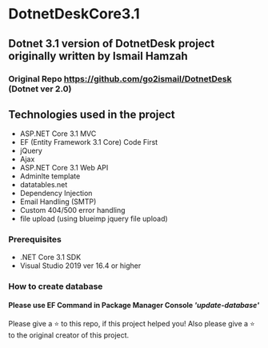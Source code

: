 # DotnetDeskCore3.1

## Dotnet 3.1 version of DotnetDesk project originally written by Ismail Hamzah

### Original Repo https://github.com/go2ismail/DotnetDesk (Dotnet ver 2.0)

## Technologies used in the project

- ASP.NET Core 3.1 MVC
- EF (Entity Framework 3.1 Core) Code First
- jQuery
- Ajax
- ASP.NET Core 3.1 Web API
- Adminlte template
- datatables.net
- Dependency Injection
- Email Handling (SMTP)
- Custom 404/500 error handling
- file upload (using blueimp jquery file upload)

### Prerequisites 
- .NET Core 3.1 SDK
- Visual Studio 2019 ver 16.4 or higher

### How to create database
#### Please use EF Command in Package Manager Console *__'update-database'__*


Please give a ⭐️ to this repo, if this project helped you! Also please give a ⭐️ to the original creator of this project. 

